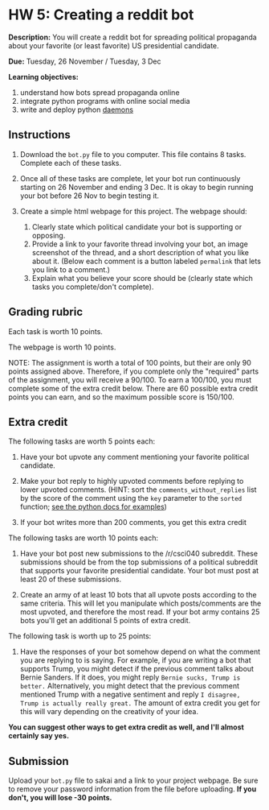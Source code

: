 # HW 5: Creating a reddit bot

**Description:** 
You will create a reddit bot for spreading political propaganda about your favorite (or least favorite) US presidential candidate.

**Due:** Tuesday, 26 November / Tuesday, 3 Dec

**Learning objectives:**

1. understand how bots spread propaganda online
1. integrate python programs with online social media
1. write and deploy python [daemons](https://en.wikipedia.org/wiki/Daemon_(computing))

## Instructions

1. Download the `bot.py` file to you computer.  This file contains 8 tasks.  Complete each of these tasks.

1. Once all of these tasks are complete, let your bot run continuously starting on 26 November and ending 3 Dec.  It is okay to begin running your bot before 26 Nov to begin testing it.

1. Create a simple html webpage for this project.  The webpage should:

    1. Clearly state which political candidate your bot is supporting or opposing.
    1. Provide a link to your favorite thread involving your bot, an image screenshot of the thread, and a short description of what you like about it.  (Below each comment is a button labeled `permalink` that lets you link to a comment.)
    1. Explain what you believe your score should be (clearly state which tasks you complete/don't complete).  

## Grading rubric

Each task is worth 10 points.

The webpage is worth 10 points.

NOTE: The assignment is worth a total of 100 points, but their are only 90 points assigned above.
Therefore, if you complete only the "required" parts of the assignment, you will receive a 90/100.
To earn a 100/100, you must complete some of the extra credit below.
There are 60 possible extra credit points you can earn,
and so the maximum possible score is 150/100.

## Extra credit

The following tasks are worth 5 points each:

1. Have your bot upvote any comment mentioning your favorite political candidate.

1. Make your bot reply to highly upvoted comments before replying to lower upvoted comments.  (HINT: sort the `comments_without_replies` list by the score of the comment using the `key` parameter to the `sorted` function; [see the python docs for examples](https://docs.python.org/3/howto/sorting.html)) 

1. If your bot writes more than 200 comments, you get this extra credit

The following tasks are worth 10 points each:

1. Have your bot post new submissions to the /r/csci040 subreddit.  These submissions should be from the top submissions of a political subreddit that supports your favorite presidential candidate.  Your bot must post at least 20 of these submissions.

1. Create an army of at least 10 bots that all upvote posts according to the same criteria.  This will let you manipulate which posts/comments are the most upvoted, and therefore the most read.  If your bot army contains 25 bots you'll get an additional 5 points of extra credit.

The following task is worth up to 25 points:

1. Have the responses of your bot somehow depend on what the comment you are replying to is saying.  For example, if you are writing a bot that supports Trump, you might detect if the previous comment talks about Bernie Sanders.  If it does, you might reply `Bernie sucks, Trump is better.`  Alternatively, you might detect that the previous comment mentioned Trump with a negative sentiment and reply `I disagree, Trump is actually really great.`  The amount of extra credit you get for this will vary depending on the creativity of your idea.

**You can suggest other ways to get extra credit as well, and I'll almost certainly say yes.**

## Submission

Upload your `bot.py` file to sakai and a link to your project webpage.
Be sure to remove your password information from the file before uploading.
**If you don't, you will lose -30 points.**

